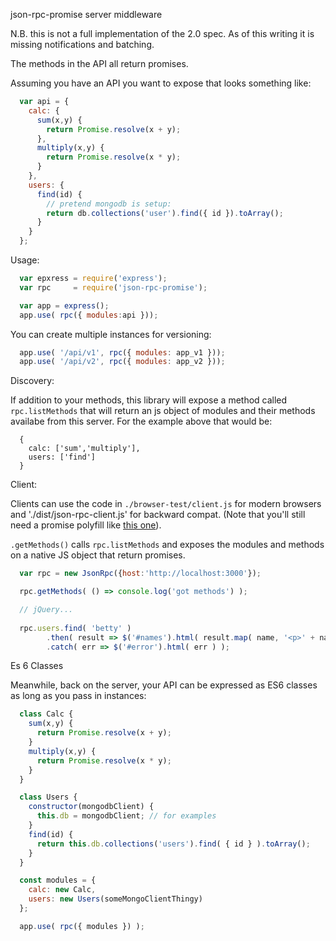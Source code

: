 
json-rpc-promise server middleware

N.B. this is not a full implementation of the 2.0 spec. As of this writing it is missing notifications and batching.

The methods in the API all return promises.

Assuming you have an API you want to expose that looks something like:

````javascript
  var api = {
    calc: {
      sum(x,y) {
        return Promise.resolve(x + y);
      },
      multiply(x,y) {
        return Promise.resolve(x * y);
      }
    },
    users: {
      find(id) {
        // pretend mongodb is setup:
        return db.collections('user').find({ id }).toArray();
      }
    }
  };
````

Usage:

````javascript
  var epxress = require('express');
  var rpc     = require('json-rpc-promise');

  var app = express();
  app.use( rpc({ modules:api }));
````

You can create multiple instances for versioning:


````javascript
  app.use( '/api/v1', rpc({ modules: app_v1 }));
  app.use( '/api/v2', rpc({ modules: app_v2 }));
````
Discovery:

If addition to your methods, this library will expose a method called `rpc.listMethods` that will return an js object of modules and their methods availabe from this server. For the example above that would be:

````
  {
    calc: ['sum','multiply'],
    users: ['find']
  }
````


Client:

Clients can use the code in `./browser-test/client.js` for modern browsers and './dist/json-rpc-client.js' for backward compat. (Note that you'll still need a promise polyfill like [this one](https://github.com/stefanpenner/es6-promise)).

`.getMethods()` calls `rpc.listMethods` and exposes the modules and methods on a native JS object that return promises.

````javascript
  var rpc = new JsonRpc({host:'http://localhost:3000'});

  rpc.getMethods( () => console.log('got methods') );

  // jQuery...
  
  rpc.users.find( 'betty' )
        .then( result => $('#names').html( result.map( name, '<p>' + name + '</p>' )
        .catch( err => $('#error').html( err ) );

````


Es 6 Classes

Meanwhile, back on the server, your API can  be expressed as ES6 classes as long as you pass in instances:

````javascript
  class Calc {
    sum(x,y) {
      return Promise.resolve(x + y);
    }
    multiply(x,y) {
      return Promise.resolve(x * y);
    }
  }

  class Users {
    constructor(mongodbClient) {
      this.db = mongodbClient; // for examples
    }
    find(id) {
      return this.db.collections('users').find( { id } ).toArray();
    }
  }

  const modules = {
    calc: new Calc,
    users: new Users(someMongoClientThingy)
  };

  app.use( rpc({ modules }) );
````


